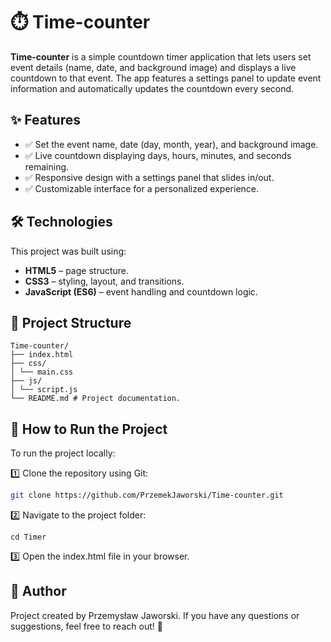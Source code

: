 # ⏱️ Time-counter

**Time-counter** is a simple countdown timer application that lets users set event details (name, date, and background image) and displays a live countdown to that event. The app features a settings panel to update event information and automatically updates the countdown every second.

## ✨ Features

- ✅ Set the event name, date (day, month, year), and background image.
- ✅ Live countdown displaying days, hours, minutes, and seconds remaining.
- ✅ Responsive design with a settings panel that slides in/out.
- ✅ Customizable interface for a personalized experience.

## 🛠 Technologies

This project was built using:

- **HTML5** – page structure.
- **CSS3** – styling, layout, and transitions.
- **JavaScript (ES6)** – event handling and countdown logic.

## 📁 Project Structure

```
Time-counter/
├── index.html 
├── css/
│ └── main.css 
├── js/
│ └── script.js
└── README.md # Project documentation.
```

## 🚀 How to Run the Project

To run the project locally:

1️⃣ Clone the repository using Git:

```bash
git clone https://github.com/PrzemekJaworski/Time-counter.git
```

2️⃣ Navigate to the project folder:

```
cd Timer
```

3️⃣ Open the index.html file in your browser.

## 👤 Author

Project created by Przemysław Jaworski.
If you have any questions or suggestions, feel free to reach out! 🚀
